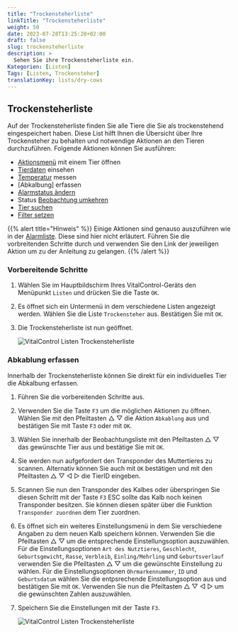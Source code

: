 ```yaml
---
title: "Trockensteherliste"
linkTitle: "Trockensteherliste"
weight: 50
date: 2023-07-28T13:25:28+02:00
draft: false
slug: trockensteherliste
description: >
  Sehen Sie ihre Trockensteherliste ein. 
Kategorien: [Listen]
Tags: [Listen, Trockensteher]
translationKey: lists/dry-cows
---
```

## Trockensteherliste

Auf der Trockensteherliste finden Sie alle Tiere die Sie als trockenstehend eingespeichert haben. Diese List hilft Ihnen die Übersicht über Ihre Trockensteher zu behalten und notwendige Aktionen an den Tieren durchzuführen. Folgende Aktionen können Sie ausführen:

- [Aktionsmenü](../alarmliste/#aktionsmen%C3%BC-mit-einem-tier-%C3%B6ffnen) mit einem Tier öffnen
- [Tierdaten](../alarmliste/#tierdaten-einsehen) einsehen
- [Temperatur](../alarmliste/#temperatur-messen) messen
- [Abkalbung] erfassen
- [Alarmstatus ändern](../beobachtungsliste/#alarmstatus-%C3%A4ndern)
- Status [Beobachtung umkehren](../alarmliste/#status-beobachten-umkehren) 
- [Tier suchen](../alarmliste/#tier-suchen)
- [Filter setzen](../alarmliste/#filter-setzen) 

{{% alert title="Hinweis" %}}
Einige Aktionen sind genauso auszuführen wie in der [Alarmliste](../alarmliste/). Diese sind hier nicht erläutert. Führen Sie die vorbreitenden Schritte durch und verwenden Sie den Link der jeweiligen Aktion um zu der Anleitung zu gelangen.
{{% /alert %}}

### Vorbereitende Schritte

1. Wählen Sie im Hauptbildschirm Ihres VitalControl-Geräts den Menüpunkt `Listen` und drücken Sie die Taste `OK`.

2. Es öffnet sich ein Untermenü in dem verschiedene Listen angezeigt werden. Wählen Sie die Liste `Trockensteher` aus. Bestätigen Sie mit `OK`.

3. Die Trockensteherliste ist nun geöffnet. 

   ![VitalControl Listen Trockensteherliste](../bilder/vorbereitendeschritte5.png "Vorbereitende Schritte")

### Abkablung erfassen

Innerhalb der Trockensteherliste können Sie direkt für ein individuelles Tier die Abkalbung erfassen.

1. Führen Sie die vorbereitenden Schritte aus. 

2. Verwenden Sie die Taste `F3` um die möglichen Aktionen zu öffnen. Wählen Sie mit den Pfeiltasten △ ▽ die Aktion `Abkablung` aus und bestätigen Sie mit Taste `F3` oder mit `OK`.

3. Wählen Sie innerhalb der Beobachtungsliste mit den Pfeiltasten △ ▽ das gewünschte Tier aus und bestätige Sie mit `OK`. 

4. Sie werden nun aufgefordert den Transponder des Muttertieres zu scannen. Alternativ können Sie auch mit `OK` bestätigen und mit den Pfeiltasten △ ▽ ◁ ▷ die TierID eingeben. 

5. Scannen Sie nun den Transponder des Kalbes oder überspringen Sie diesen Schritt mit der Taste `F3` ESC sollte das Kalb noch keinen Transponder besitzen. Sie können diesen später über die Funktion `Transponder zuordnen` dem Tier zuordnen. 

6. Es öffnet sich ein weiteres Einstellungsmenü in dem Sie verschiedene Angaben zu dem neuen Kalb speichern können. Verwenden Sie die Pfeiltasten △ ▽ um die entsprechende Einstellungsoption auszuwählen. Für die Einstellungsoptionen `Art des Nutztieres`, `Geschlecht`, `Geburtsgewicht`, `Rasse`, `Verbleib`, `Einling/Mehrling` und `Geburtsverlauf` verwenden Sie die Pfeiltasten △ ▽ um die gewünschte Einstellung zu wählen. Für die Einstellungsoptionen `Ohrmarkennummer`, `ID` und `Geburtsdatum` wählen Sie die entpsrechende Einstellungsoption aus und bestätigen Sie mit `OK`. Verwenden Sie nun die Pfeiltasten △ ▽ ◁ ▷ um die gewünschten Zahlen auszuwählen. 

7. Speichern Sie die Einstellungen mit der Taste `F3`. 

   ![VitalControl Listen Trockensteherliste](../bilder/abkalbung.png "Abkalbung erfassen")
